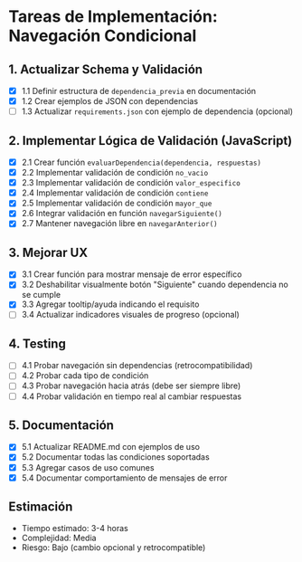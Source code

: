 # Tareas de Implementación: Navegación Condicional

## 1. Actualizar Schema y Validación
- [x] 1.1 Definir estructura de `dependencia_previa` en documentación
- [x] 1.2 Crear ejemplos de JSON con dependencias
- [ ] 1.3 Actualizar `requirements.json` con ejemplo de dependencia (opcional)

## 2. Implementar Lógica de Validación (JavaScript)
- [x] 2.1 Crear función `evaluarDependencia(dependencia, respuestas)` 
- [x] 2.2 Implementar validación de condición `no_vacio`
- [x] 2.3 Implementar validación de condición `valor_especifico`
- [x] 2.4 Implementar validación de condición `contiene`
- [x] 2.5 Implementar validación de condición `mayor_que`
- [x] 2.6 Integrar validación en función `navegarSiguiente()`
- [x] 2.7 Mantener navegación libre en `navegarAnterior()`

## 3. Mejorar UX
- [x] 3.1 Crear función para mostrar mensaje de error específico
- [x] 3.2 Deshabilitar visualmente botón "Siguiente" cuando dependencia no se cumple
- [x] 3.3 Agregar tooltip/ayuda indicando el requisito
- [ ] 3.4 Actualizar indicadores visuales de progreso (opcional)

## 4. Testing
- [ ] 4.1 Probar navegación sin dependencias (retrocompatibilidad)
- [ ] 4.2 Probar cada tipo de condición
- [ ] 4.3 Probar navegación hacia atrás (debe ser siempre libre)
- [ ] 4.4 Probar validación en tiempo real al cambiar respuestas

## 5. Documentación
- [x] 5.1 Actualizar README.md con ejemplos de uso
- [x] 5.2 Documentar todas las condiciones soportadas
- [x] 5.3 Agregar casos de uso comunes
- [x] 5.4 Documentar comportamiento de mensajes de error

## Estimación
- Tiempo estimado: 3-4 horas
- Complejidad: Media
- Riesgo: Bajo (cambio opcional y retrocompatible)

